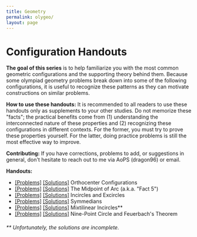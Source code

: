 ```yaml
---
title: Geometry
permalink: olygeo/
layout: page
---
```


# Configuration Handouts



**The goal of this series** is to help familiarize you with the most common geometric configurations and the supporting theory behind them. Because some olympiad geometry problems break down into some of the following configurations, it is useful to recognize these patterns as they can motivate constructions on similar problems. 

**How to use these handouts:** It is recommended to all readers to use these handouts only as supplements to your other studies. Do not memorize these "facts"; the practical benefits come from (1) understanding the interconnected nature of these properties and (2) recognizing these configurations in different contexts. For the former, you must try to prove these properties yourself. For the latter, doing practice problems is still the most effective way to improve.

**Contributing:** If you have corrections, problems to add, or suggestions in general, don't hesitate to reach out to me via AoPS (dragon96) or email.

**Handouts:**


 - [[Problems]]({{site.url}}/olygeo/orthocenter_problems.pdf) [[Solutions]]({{site.url}}/olygeo/orthocenter_solutions.pdf)  Orthocenter Configurations
 - [[Problems]]({{site.url}}/olygeo/fact5_problems.pdf) [[Solutions]]({{site.url}}/olygeo/fact5_solutions.pdf)  The Midpoint of Arc (a.k.a. "Fact 5")
 - [[Problems]]({{site.url}}/olygeo/inexcircle_problems.pdf) [[Solutions]]({{site.url}}/olygeo/inexcircle_solutions.pdf)  Incircles and Excircles
 - [[Problems]]({{site.url}}/olygeo/symmedian_problems.pdf) [[Solutions]]({{site.url}}/olygeo/symmedian_solutions.pdf)  Symmedians
 - [[Problems]]({{site.url}}/olygeo/mannheim_problems.pdf) [[Solutions]]({{site.url}}/olygeo/mannheim_solutions_incomplete.pdf) Mixtilinear Incircles\*\*
 - [[Problems]]({{site.url}}/olygeo/feuerbach_problems.pdf) [[Solutions]]({{site.url}}/olygeo/feuerbach_solutions.pdf)  Nine-Point Circle and Feuerbach's Theorem

###### \*\* Unfortunately, the solutions are incomplete.
